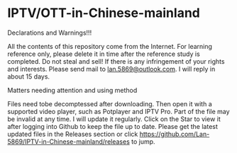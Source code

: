 # IPTV/OTT-in-Chinese-mainland
Declarations and Warnings!!!

All the contents of this repository come from the Internet. For learning reference only, please delete it in time after the reference study is completed. Do not steal and sell! If there is any infringement of your rights and interests. Please send mail to lan.5869@outlook.com. I will reply in about 15 days.

Matters needing attention and using method

Files need tobe decomptessed after downloading. Then open it with a supported video player, such as Potplayer and IPTV Pro. Part of the file may be invalid at any time. I will update it regularly. Click on the Star to view it after logging into Github to keep the file up to date. 
Please get the latest updated files in the Releases section or click https://github.com/Lan-5869/IPTV-in-Chinese-mainland/releases to jump.

